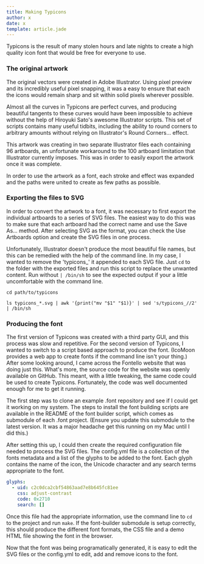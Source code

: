 ```yaml
---
title: Making Typicons
author: x 
date: x
template: article.jade
---
```


Typicons is the result of many stolen hours and late nights to create a high quality icon font that would be free for everyone to use.

### The original artwork
The original vectors were created in Adobe Illustrator. Using pixel preview and its incredibly useful pixel snapping, it was a easy to ensure that each the icons would remain sharp and sit within solid pixels wherever possible.

Almost all the curves in Typicons are perfect curves, and producing beautiful tangents to these curves would have been impossible to achieve without the help of Hiroyuki Sato's awesome Illustrator scripts. This set of scripts contains many useful tidbits, including the ability to round corners to arbitrary amounts without relying on Illustrator's Round Corners... effect.

This artwork was creating in two separate Illustrator files each containing 96 artboards, an unfortunate workaround to the 100 artboard limitation that Illustrator currently imposes. This was in order to easily export the artwork once it was complete.

In order to use the artwork as a font, each stroke and effect was expanded and the paths were united to create as few paths as possible.

### Exporting the files to SVG
In order to convert the artwork to a font, it was necessary to first export the individual artboards to a series of SVG files. The easiest way to do this was to make sure that each artboard had the correct name and use the Save As... method. After selecting SVG as the format, you can check the Use Artboards option and create the SVG files in one process.

Unfortunately, Illustrator doesn't produce the most beautiful file names, but this can be remedied with the help of the command line. In my case, I wanted to remove the 'typicons_' it appended to each SVG file. Just `cd` to the folder with the exported files and run this script to replace the unwanted content. Run without `| /bin/sh` to see the expected output if your a little uncomfortable with the command line.

```
cd path/to/typicons

ls typicons_*.svg | awk '{print("mv "$1" "$1)}' | sed 's/typicons_//2' | /bin/sh
```

### Producing the font
The first version of Typicons was created with a third party GUI, and this process was slow and repetitive. For the second version of Typicons, I wanted to switch to a script based approach to produce the font. (IcoMoon provides a web app to create fonts if the command line isn't your thing.) After some looking around, I came across the Fontello website that was doing just this. What's more, the source code for the website was openly available on GitHub. This meant, with a little tweaking, the same code could be used to create Typicons. Fortunately, the code was well documented enough for me to get it running.

The first step was to clone an example .font repository and see if I could get it working on my system. The steps to install the font building scripts are available in the README of the font builder script, which comes as submodule of each .font project. (Ensure you update this submodule to the latest version. It was a major headache get this running on my Mac until I did this.)

After setting this up, I could then create the required configuration file needed to process the SVG files. The config.yml file is a collection of the fonts metadata and a list of the glyphs to be added to the font. Each glyph contains the name of the icon, the Unicode character and any search terms appropriate to the font.

```yaml
glyphs:
  - uid: c2c0dca2cbf54863aad7e8b645fc81ee
    css: adjust-contrast
    code: 0x2710
    search: []
```

Once this file had the appropriate information, use the command line to `cd` to the project and run `make`. If the font-builder submodule is setup correctly, this should produce the different font formats, the CSS file and a demo HTML file showing the font in the browser.

Now that the font was being programatically generated, it is easy to edit the SVG files or the config.yml to edit, add and remove icons to the font.